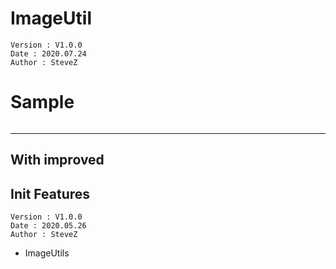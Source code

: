 # ImageUtil

```text
Version : V1.0.0
Date : 2020.07.24
Author : SteveZ
```

# Sample

```text
```

-----

## With improved

## Init Features

```text
Version : V1.0.0
Date : 2020.05.26
Author : SteveZ
```

- ImageUtils